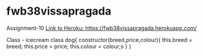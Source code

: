 # fwb38vissapragada
Assignment-10
<a href="https://fwb38vissapragada.herokuapp.com/">Link to Heroku: https://fwb38vissapragada.herokuapp.com/ </a>

Class - icecream class dog{ constructor(breed,price,colour){
    this.breed = breed;
    this.price = price;
    this.colour = colour;s
}
}